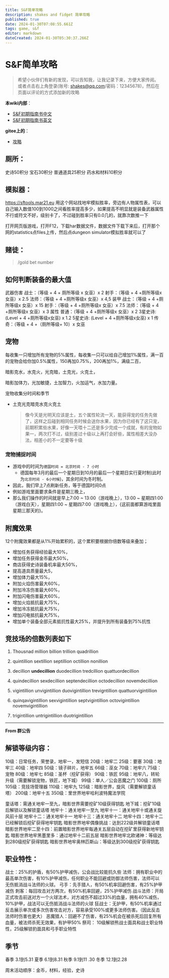```yaml
---
title: S&F简单攻略
description: shakes and fidget 简单攻略
published: true
date: 2024-01-30T07:08:55.661Z
tags: game, s&f
editor: markdown
dateCreated: 2024-01-30T05:30:37.266Z
---
```


# S&F简单攻略
> 希望小伙伴们有新的发现，可以告知我，让我记录下来，方便大家传阅。
> 或者点击右上角登录(账号: shakes@qq.com/密码：12345678)，然后在页面以评论的方式添加新的攻略

**本wiki内部**：
- [S&F初期指南书中文](/personal/s-f/learningsf)
- [S&F初期指南书英文](/personal/s-f/learningsf_en)

**gitee上的**：
- [攻略](https://xuqiudong.gitee.io/personal/#/game/shakes/gonglue)


## 厕所：

史诗50积分 宝石30积分  普通道具25积分 药水和材料10积分

## 模拟器：

https://sftools.mar21.eu 用这个网站找地牢模拟胜率，旁边有人物属性表，可以自己输入数值100到1000之间看胜率提高多少，如果提高不明显就是装备武器属性不行或符文不好，级别卡了，不过碰到胜率只有0.0几的，就靠次数推一下

打开网页版游戏，打开F12，下载har数据文件，数据文件下载下来后，打开那个网的statistics点files上传，然后点dungeon simulator模拟胜率就可以了

## 赌徒：

> /gold bet number



## 如何判断装备的最大值

武器伤害
战士：（等级 + 4 + 厕所等级 x 女巫）x 2
射手：（等级 + 4 +厕所等级x 女巫）x 2.5
法师：（等级 + 4 +厕所等级x 女巫）x 4,5
装甲
战士：（等级 + 4 +厕所等级x 女巫）x 15
射手：（等级 + 4 +厕所等级x 女巫）x 7.5
法师：（等级 + 4 +厕所等级x 女巫）x 3
属性
普通：（等级 + 4 +厕所等级x 女巫）x 2
3星史诗: (Level + 4 +厕所等级x女巫) x 1.2
5星史诗: (Level + 4 +厕所等级x女巫) x 1
传奇：（等级 + 4 +（厕所等级+ 10）x 女巫

## 宠物

每收集一只增加所有宠物的5%属性，每收集一只可以给自己增加1%属性，满一百的宠物会给你加0.5%属性，150再加0.75%，200再加1%，满级二百，

暗影克水，水克火，光克暗，土克光，火克土，

暗影加体力，光加敏捷，土加智力，火加运气，水加力量。

宠物收集分时间和季节

* 土克光克暗克水克火克土

  > 像今天是光明天应该是土，五个属性轮流一天，能获得宠的任务先做了，这样之后碰到相同任务时候会送你水果，因为你已经有了这只宠，前期积累些水果，好像一天喂十二还是多少完成一个成就，有的宠物如果一，两次打不过，级别差过十级以上再打会好些，属性相差大没办法，相差小的不一定要等十级

### 宠物捕捉时间
- 游戏中的时间为`德国时间 = 北京时间 - 7 小时 `
  - 德国每年3月的最后一个星期日到10月的最后一个星期日实行夏时制(此时为`北京时间 - 6小时候`)，其余时间为冬时制。
- 因此，我们早上7点刷新任务，等于德国时间0点
- 例如游戏里面要求条件是星期三晚上，
- 那么我们操作的时间就是早上7:00 ~ 13:00（游戏晚上），13:00 ~ 星期四1:00（游戏白天），星期四1:00 ~ 星期四7:00（游戏晚上），{这前面都算游戏里面星期三那天的}。

## 附魔效果

12个附魔效果都是从1%开始累积的，这个累积要根据你倍数等级来叠加；

* 增加任务获得经验最大10%，
* 增加任务获得金币最大50%，
* 商店获得史诗装备机率最大50%，
* 提高道具质量最大5，
* 增加体力最大15%，
* 附加火焰伤害最大60%，
* 附加冷冻伤害最大60%，
* 附加闪电伤害最大60%，
* 增加火焰抵抗最大75%，
* 增加冷冻抵抗最大75%，
* 增加闪电抵抗最大75%，
* 增加单个装备全部元素抵抗性最大25%，并提升到所有装备到75%抗性

## **竞技场的倍数列表如下** 

1. Thousnad million  billion   trillion   quadrillion  

2. quintillion sextillion  septillion  octillion  nonillion  

3. decillion  **undecillion**  duodecillion  tredcillion  quattuordecillion  

4. quindecillion  sexdecillion   septendecillion  octodecillion  novemdecillion  
5. vigintillion  unvigintillion   duovigintillion  trevigntillion  quattuorvigintillion  
6. quinqavigintillion  sexvigintillion  septvigintillion  octovigintillion   novemvigintillion  
7. trigintillion  untrigintillion  duotrigintillion
---- 
**From  群公告**
## 解锁等级内容：
10级：日常任务，荣誉录，地牢一，发短信
20级：地牢二
25级：要塞
30级：地牢三
40级：地牢四
50级：镜子碎片，地牢五
66级：巫女
70级：地牢六
75级：宠物
80级：地牢七
85级：圣杯（挖矿获得）
90级：铁匠
95级：地牢八，转轮升级（需要解锁宠物，铁匠，地下城）
99级：单人／公会恶魔之门
100级：厕所
105级：竞技场管理器
110级：地牢九
125级：暗影世界，旋风（需要解锁童话塔）
200级：地牢十五
350级：里世界地牢哈利波特魔法学院

童话塔：需通关地牢一至九，暗影世界需要挖矿10级获得钥匙
地下城：挖矿10级后解锁以及解锁童话塔
地牢十：通关地牢一至九
地牢十一：通关地牢十或通关旋风前十层
地牢十二：通关地牢十一
地牢十三：通关地牢十二
地牢十四：地牢十二已经解锁后挖矿获得地牢钥匙
暗影世界地牢偶像挑战：达到222级并解锁童话塔
暗影世界地牢二至十四：前置暗影世界地牢每通关五层自动在挖矿里获得新地牢钥匙
暗影世界地牢黑墨里多：通过地牢十二前五层
暗影世界地牢北欧诸神：等级达到280级挖矿获得钥匙
暗影世界地牢奥林匹斯山：等级达到300级挖矿获得钥匙

## 职业特性：
战士：25%的护盾，有50%护甲减伤，公会战比较能抗久些
法师：拥有职业中的最高单次伤害，有10%护甲减伤，任何职业不能回避或防御法师伤害，法师可以无伤抵消战斗法师的火球。
弓手：先手猎人，有50%机率回避伤害，有25%护甲减伤
刺客：每回攻击对方两次，有50%机率回避，25%护甲减伤
战斗法师：开局正式攻击前送对方一个火球法术，对方减伤不超过33%的血量，拥有40%减伤，10%护甲，战法可以无伤抵消战斗法师的火球
狂战士：无护甲，有50%机率通过反击展示单次或多次伤害攻击对方，容易承受100%或更多法师伤害。（因此反击法师时伤害也更大）
恶魔猎人：回避不了伤害，有25%机会在被杀死后回复所有血量，被法师杀死无效果，有护甲50%
祭司： 10级解锁熊战士面具和战士职业特性，25级解锁豹面具和弓手职业特性

## 季节
春季   3.1到5.31
夏季     6.1到8.31
秋季   9.1到11 .30
冬季    12.1到2.28

 
周末活动顺序：金币，材料，经验，史诗

